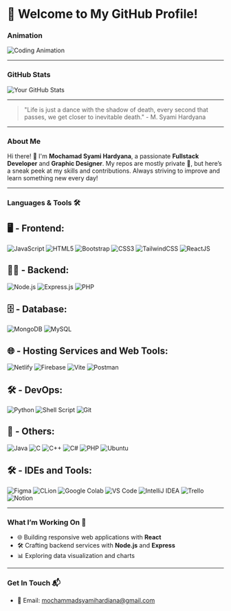 # 🚀 Welcome to My GitHub Profile!

### **Animation**

![Coding Animation](https://i.giphy.com/media/v1.Y2lkPTc5MGI3NjExazN3dnltbTZlOG95dW5zcXB5dGgwcHJrbzdkZ3ZvOGZjYnA5M2MyNSZlcD12MV9pbnRlcm5hbF9naWZfYnlfaWQmY3Q9Zw/iiJ870TcI3PZKxatzS/giphy.gif)

---

### **GitHub Stats**

![Your GitHub Stats](https://github-readme-stats.vercel.app/api?username=rev-fs&show_icons=true&theme=radical)

---

> "Life is just a dance with the shadow of death, every second that passes, we get closer to inevitable death." - M. Syami Hardyana

---

### **About Me**

Hi there! 👋 I'm **Mochamad Syami Hardyana**, a passionate **Fullstack Developer** and **Graphic Designer**. My repos are mostly private 🔐, but here’s a sneak peek at my skills and contributions. Always striving to improve and learn something new every day!

---

### **Languages & Tools** 🛠️

## 🖥️ - Frontend:
![JavaScript](https://img.shields.io/badge/-JavaScript-F7DF1E?style=for-the-badge&logo=javascript&logoColor=black)
![HTML5](https://img.shields.io/badge/-HTML5-E34F26?style=for-the-badge&logo=html5&logoColor=white)
![Bootstrap](https://img.shields.io/badge/-Bootstrap-563D7C?style=for-the-badge&logo=bootstrap&logoColor=white)
![CSS3](https://img.shields.io/badge/-CSS3-1572B6?style=for-the-badge&logo=css3)
![TailwindCSS](https://img.shields.io/badge/-TailwindCSS-38B2AC?style=for-the-badge&logo=tailwind-css&logoColor=white)
![ReactJS](https://img.shields.io/badge/-ReactJS-61DAFB?style=for-the-badge&logo=react&logoColor=black)

## 🧑‍💻 - Backend:
![Node.js](https://img.shields.io/badge/-Node.js-339933?style=for-the-badge&logo=node.js&logoColor=white)
![Express.js](https://img.shields.io/badge/-Express.js-000000?style=for-the-badge&logo=express&logoColor=white)
![PHP](https://img.shields.io/badge/-PHP-777BB4?style=for-the-badge&logo=php&logoColor=white)

## 🗄️ - Database:
![MongoDB](https://img.shields.io/badge/-MongoDB-47A248?style=for-the-badge&logo=mongodb&logoColor=white)
![MySQL](https://img.shields.io/badge/-MySQL-4479A1?style=for-the-badge&logo=mysql&logoColor=white)

## 🌐 - Hosting Services and Web Tools:
![Netlify](https://img.shields.io/badge/-Netlify-00C7B7?style=for-the-badge&logo=netlify&logoColor=white)
![Firebase](https://img.shields.io/badge/-Firebase-FFCA28?style=for-the-badge&logo=firebase&logoColor=black)
![Vite](https://img.shields.io/badge/-Vite-646CFF?style=for-the-badge&logo=vite&logoColor=white)
![Postman](https://img.shields.io/badge/-Postman-FF6C37?style=for-the-badge&logo=postman&logoColor=white)

## 🛠️ - DevOps:
![Python](https://img.shields.io/badge/-Python-3776AB?style=for-the-badge&logo=python&logoColor=white)
![Shell Script](https://img.shields.io/badge/-Shell%20Script-121011?style=for-the-badge&logo=gnu-bash&logoColor=white)
![Git](https://img.shields.io/badge/-Git-F05032?style=for-the-badge&logo=git&logoColor=white)

## 🧰 - Others:
![Java](https://img.shields.io/badge/-Java-007396?style=for-the-badge&logo=java&logoColor=white)
![C](https://img.shields.io/badge/-C-A8B9CC?style=for-the-badge&logo=c&logoColor=black)
![C++](https://img.shields.io/badge/-C++-00599C?style=for-the-badge&logo=c%2B%2B&logoColor=white)
![C#](https://img.shields.io/badge/-C%23-239120?style=for-the-badge&logo=c-sharp&logoColor=white)
![PHP](https://img.shields.io/badge/-PHP-777BB4?style=for-the-badge&logo=php&logoColor=white)
![Ubuntu](https://img.shields.io/badge/-Ubuntu-E95420?style=for-the-badge&logo=ubuntu&logoColor=white)

## 🛠️ - IDEs and Tools:
![Figma](https://img.shields.io/badge/-Figma-F24E1E?style=for-the-badge&logo=figma&logoColor=white)
![CLion](https://img.shields.io/badge/-CLion-000000?style=for-the-badge&logo=clion&logoColor=white)
![Google Colab](https://img.shields.io/badge/-Colab-F9AB00?style=for-the-badge&logo=google-colab&logoColor=black)
![VS Code](https://img.shields.io/badge/-Visual%20Studio%20Code-007ACC?style=for-the-badge&logo=visual-studio-code&logoColor=white)
![IntelliJ IDEA](https://img.shields.io/badge/-IntelliJ%20IDEA-000000?style=for-the-badge&logo=intellij-idea&logoColor=white)
![Trello](https://img.shields.io/badge/-Trello-0052CC?style=for-the-badge&logo=trello&logoColor=white)
![Notion](https://img.shields.io/badge/-Notion-000000?style=for-the-badge&logo=notion&logoColor=white)

---

### **What I’m Working On** 🌱

- 🌐 Building responsive web applications with **React**
- 🛠️ Crafting backend services with **Node.js** and **Express**
- 📊 Exploring data visualization and charts

---

### **Get In Touch** 📬

- 📧 Email: mochammadsyamihardiana@gmail.com

<!---
rev-fs/rev-fs is a ✨ special ✨ repository because its `README.md` (this file) appears on your GitHub profile.
You can click the Preview link to take a look at your changes.
--->
